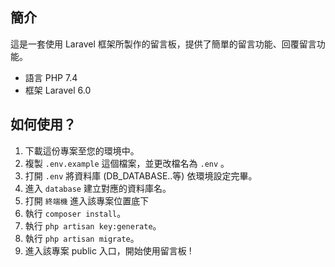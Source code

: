 ## 簡介

這是一套使用 Laravel 框架所製作的留言板，提供了簡單的留言功能、回覆留言功能。
- 語言 PHP 7.4
- 框架 Laravel 6.0

## 如何使用？

1. 下載這份專案至您的環境中。
2. 複製 `.env.example` 這個檔案，並更改檔名為 `.env` 。
3. 打開 `.env` 將資料庫 (DB_DATABASE..等) 依環境設定完畢。
4. 進入 `database` 建立對應的資料庫名。
4. 打開 `終端機` 進入該專案位置底下
5. 執行 `composer install`。
6. 執行 `php artisan key:generate`。
7. 執行 `php artisan migrate`。
8. 進入該專案 public 入口，開始使用留言板 !
